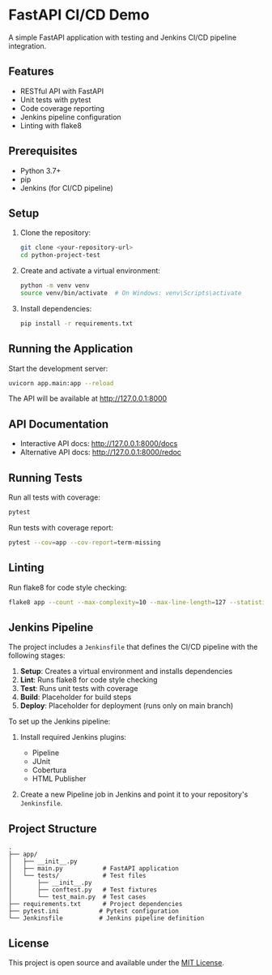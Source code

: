 # FastAPI CI/CD Demo

A simple FastAPI application with testing and Jenkins CI/CD pipeline integration.

## Features

- RESTful API with FastAPI
- Unit tests with pytest
- Code coverage reporting
- Jenkins pipeline configuration
- Linting with flake8

## Prerequisites

- Python 3.7+
- pip
- Jenkins (for CI/CD pipeline)

## Setup

1. Clone the repository:
   ```bash
   git clone <your-repository-url>
   cd python-project-test
   ```

2. Create and activate a virtual environment:
   ```bash
   python -m venv venv
   source venv/bin/activate  # On Windows: venv\Scripts\activate
   ```

3. Install dependencies:
   ```bash
   pip install -r requirements.txt
   ```

## Running the Application

Start the development server:
```bash
uvicorn app.main:app --reload
```

The API will be available at http://127.0.0.1:8000

## API Documentation

- Interactive API docs: http://127.0.0.1:8000/docs
- Alternative API docs: http://127.0.0.1:8000/redoc

## Running Tests

Run all tests with coverage:
```bash
pytest
```

Run tests with coverage report:
```bash
pytest --cov=app --cov-report=term-missing
```

## Linting

Run flake8 for code style checking:
```bash
flake8 app --count --max-complexity=10 --max-line-length=127 --statistics
```

## Jenkins Pipeline

The project includes a `Jenkinsfile` that defines the CI/CD pipeline with the following stages:

1. **Setup**: Creates a virtual environment and installs dependencies
2. **Lint**: Runs flake8 for code style checking
3. **Test**: Runs unit tests with coverage
4. **Build**: Placeholder for build steps
5. **Deploy**: Placeholder for deployment (runs only on main branch)

To set up the Jenkins pipeline:

1. Install required Jenkins plugins:
   - Pipeline
   - JUnit
   - Cobertura
   - HTML Publisher

2. Create a new Pipeline job in Jenkins and point it to your repository's `Jenkinsfile`.

## Project Structure

```
.
├── app/
│   ├── __init__.py
│   ├── main.py           # FastAPI application
│   └── tests/            # Test files
│       ├── __init__.py
│       ├── conftest.py   # Test fixtures
│       └── test_main.py  # Test cases
├── requirements.txt      # Project dependencies
├── pytest.ini           # Pytest configuration
└── Jenkinsfile          # Jenkins pipeline definition
```

## License

This project is open source and available under the [MIT License](LICENSE).
